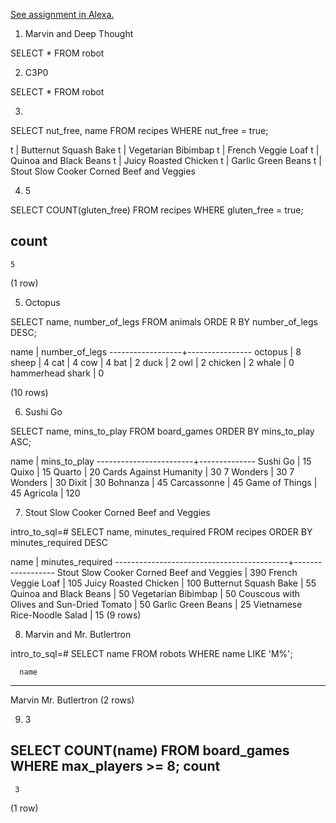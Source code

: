 [See assignment in Alexa.](https://alexa.bitmaker.co/cohorts/72/assignments/2244/latest)

1. Marvin and Deep Thought

SELECT * FROM robot


2. C3P0

SELECT * FROM robot


3.

SELECT nut_free, name FROM recipes WHERE nut_free = true;

t        | Butternut Squash Bake
t        | Vegetarian Bibimbap
t        | French Veggie Loaf
t        | Quinoa and Black Beans
t        | Juicy Roasted Chicken
t        | Garlic Green Beans
t        | Stout Slow Cooker Corned Beef and Veggies


4. 5

SELECT COUNT(gluten_free) FROM recipes WHERE
gluten_free = true;

count
-------
    5
(1 row)


5. Octopus

SELECT name, number_of_legs FROM animals ORDE
R BY number_of_legs DESC;

name       | number_of_legs
------------------+----------------
octopus          |              8
sheep            |              4
cat              |              4
cow              |              4
bat              |              2
duck             |              2
owl              |              2
chicken          |              2
whale            |              0
hammerhead shark |              0

(10 rows)


6. Sushi Go

SELECT name, mins_to_play FROM board_games ORDER BY mins_to_play ASC;

name          | mins_to_play
------------------------+--------------
Sushi Go               |           15
Quixo                  |           15
Quarto                 |           20
Cards Against Humanity |           30
7 Wonders              |           30
7 Wonders              |           30
Dixit                  |           30
Bohnanza               |           45
Carcassonne            |           45
Game of Things         |           45
Agricola               |          120


7. Stout Slow Cooker Corned Beef and Veggies

intro_to_sql=# SELECT name, minutes_required FROM recipes ORDER BY minutes_required DESC

name                    | minutes_required
-------------------------------------------+------------------
Stout Slow Cooker Corned Beef and Veggies |              390
French Veggie Loaf                        |              105
Juicy Roasted Chicken                     |              100
Butternut Squash Bake                     |               55
Quinoa and Black Beans                    |               50
Vegetarian Bibimbap                       |               50
Couscous with Olives and Sun-Dried Tomato |               50
Garlic Green Beans                        |               25
Vietnamese Rice-Noodle Salad              |               15
(9 rows)


8. Marvin and Mr. Butlertron

intro_to_sql=# SELECT name FROM robots WHERE name LIKE 'M%';

      name
----------------
 Marvin
 Mr. Butlertron
(2 rows)


9. 3

SELECT COUNT(name) FROM board_games WHERE max_players >= 8;
 count
-------
     3
(1 row)
